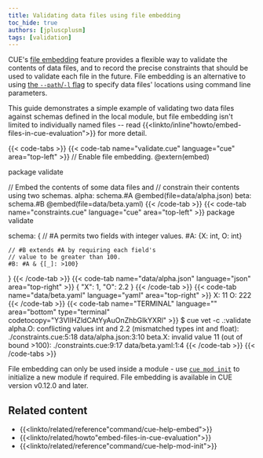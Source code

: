 ```yaml
---
title: Validating data files using file embedding
toc_hide: true
authors: [jpluscplusm]
tags: [validation]
---
```


CUE's
[file embedding]({{<relref"docs/reference/command/cue-help-embed">}})
feature provides a flexible way to validate the contents of data files, and to
record the precise constraints that should be used to validate each file in the
future.
File embedding is an alternative to using
[the `--path`/`-l` flag]({{<relref"docs/concept/using-the-cue-export-command/inputs/#static-locations">}})
to specify data files' locations using command line parameters.
<!-- TODO: swap the above link for a section in the cue-vet command when it's published -->

This guide demonstrates a simple example of validating two data files against
schemas defined in the local module, but file embedding isn't limited to
individually named files -- read
{{<linkto/inline"howto/embed-files-in-cue-evaluation">}} for more detail.

{{< code-tabs >}}
{{< code-tab name="validate.cue" language="cue" area="top-left" >}}
// Enable file embedding.
@extern(embed)

package validate

// Embed the contents of some data files and
// constrain their contents using two schemas.
alpha: schema.#A @embed(file=data/alpha.json)
beta:  schema.#B @embed(file=data/beta.yaml)
{{< /code-tab >}}
{{< code-tab name="constraints.cue" language="cue" area="top-left" >}}
package validate

schema: {
	// #A permits two fields with integer values.
	#A: {X: int, O: int}

	// #B extends #A by requiring each field's
	// value to be greater than 100.
	#B: #A & {[_]: >100}
}
{{< /code-tab >}}
{{< code-tab name="data/alpha.json" language="json" area="top-right" >}}
{
    "X": 1,
    "O": 2.2
}
{{< /code-tab >}}
{{< code-tab name="data/beta.yaml" language="yaml" area="top-right" >}}
X: 11
O: 222
{{< /code-tab >}}
{{< code-tab name="TERMINAL" language="" area="bottom" type="terminal" codetocopy="Y3VlIHZldCAtYyAuOnZhbGlkYXRl" >}}
$ cue vet -c .:validate
alpha.O: conflicting values int and 2.2 (mismatched types int and float):
    ./constraints.cue:5:18
    data/alpha.json:3:10
beta.X: invalid value 11 (out of bound >100):
    ./constraints.cue:9:17
    data/beta.yaml:1:4
{{< /code-tab >}}
{{< /code-tabs >}}

File embedding can only be used inside a module - use
[`cue mod init`]({{<relref"docs/reference/command/cue-help-mod-init">}})
to initialize a new module if required.
File embedding is available in CUE version v0.12.0 and later.

## Related content

- {{<linkto/related/reference"command/cue-help-embed">}}
- {{<linkto/related/howto"embed-files-in-cue-evaluation">}}
- {{<linkto/related/reference"command/cue-help-mod-init">}}
